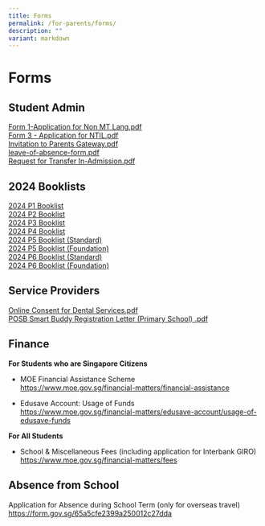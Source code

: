 ```yaml
---
title: Forms
permalink: /for-parents/forms/
description: ""
variant: markdown
---
```

<h1><strong>Forms</strong></h1>

<h2><strong>Student Admin</strong></h2>

<a href="/files/Forms/Form%201-Application%20for%20Non%20MT%20Lang.pdf" target="_blank">Form 1-Application for Non MT Lang.pdf</a>   
<a href="/files/Forms/Form%203%20-%20Application%20for%20NTIL.pdf" target="_blank">Form 3 - Application for NTIL.pdf</a>    
<a href="/files/Forms/Invitation%20Letter%20to%20Parents%20(Final)_general.pdf" target="_blank">Invitation to Parents Gateway.pdf</a>    
<a href="/files/Forms/leave-of-absence-form.pdf" target="_blank">leave-of-absence-form.pdf</a>     
<a href="/files/Forms/Request%20for%20Transfer%20In-Admission.pdf" target="_blank">Request for Transfer In-Admission.pdf</a>

<h2><strong>2024 Booklists</strong></h2>
<a href="/files/Forms/2024_P1_Booklist.pdf" target="_blank">2024 P1 Booklist</a><br>
<a href="/files/Forms/2024_P2_Booklist.pdf" target="_blank">2024 P2 Booklist</a>
<br>
<a href="/files/Forms/2024_P3_Booklist.pdf" target="_blank">2024 P3 Booklist</a>
<br>
<a href="/files/Forms/2024_p4_Booklist.pdf" target="_blank">2024 P4 Booklist</a><br>
<a href="/files/Forms/2024_p5_booklist_standard.pdf" target="_blank">2024 P5 Booklist (Standard)</a>
<br>
<a href="/files/Forms/2024_p5_booklist_foundation.pdf" target="_blank">2024 P5 Booklist (Foundation)</a>
<br>
<a href="/files/Forms/2024_p6_booklist_standard.pdf" target="_blank">2024 P6 Booklist (Standard)</a><br>
<a href="/files/Forms/2024_p6_booklist_foundation.pdf" target="_blank">2024 P6 Booklist (Foundation)</a>


<h2><strong>Service Providers</strong></h2>
<a href="/files/Forms/Online%20Consent%20for%20Dental%20Services.pdf" target="_blank">Online Consent for Dental Services.pdf</a><br>   
<a href="/files/Forms/POSB%20Smart%20Buddy%20Registration%20Letter%20(Primary%20School)%20.pdf" target="_blank">POSB Smart Buddy Registration Letter (Primary School) .pdf</a>      


## Finance

**For Students who are Singapore Citizens**

* MOE Financial Assistance Scheme  <br> 
<a href="https://www.moe.gov.sg/financial-matters/financial-assistance">https://www.moe.gov.sg/financial-matters/financial-assistance</a>

* Edusave Account: Usage of Funds <br> 
<a href="https://www.moe.gov.sg/financial-matters/edusave-account/usage-of-edusave-funds">https://www.moe.gov.sg/financial-matters/edusave-account/usage-of-edusave-funds</a>

**For All Students**

* School &amp; Miscellaneous Fees (including application for Interbank GIRO)  <br> 
<a href="https://www.moe.gov.sg/financial-matters/fees">https://www.moe.gov.sg/financial-matters/fees</a>


<h2>Absence from School</h2>
Application for Absence during School Term (only for overseas travel) <br>
<a href="https://form.gov.sg/65a5cfe2399a250012c27dda">https://form.gov.sg/65a5cfe2399a250012c27dda</a>